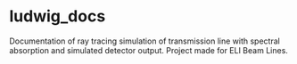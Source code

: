 # ludwig_docs
Documentation of ray tracing simulation of transmission line with spectral absorption and simulated detector output. Project made for ELI Beam Lines.
